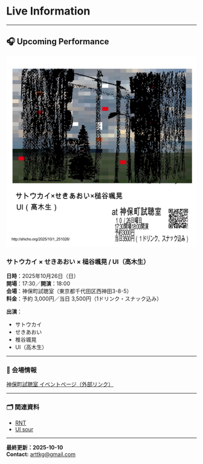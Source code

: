 # Live Information

---

## 🎧 Upcoming Performance

![UI SOUR flyer](1_251026.jpg)

### サトウカイ × せきあおい × 槌谷颯晃 / UI（高木生）

**日時**：2025年10月26日（日）  
**開場**：17:30／**開演**：18:00  
**会場**：神保町試聴室（東京都千代田区西神田3-8-5）  
**料金**：予約 3,000円／当日 3,500円（1ドリンク・スナック込み）  

**出演**：  
- サトウカイ  
- せきあおい  
- 椎谷颯晃  
- UI（高木生）

---

### 📍 会場情報  
[神保町試聴室 イベントページ（外部リンク）](http://shicho.org/2025/10/1_251026/)

---

### 🗂 関連資料  
- [RNT](rules.md)  
- [UI sour](procedure.md)  


---

**最終更新：2025-10-10**  
**Contact:** arttkg@gmail.com
